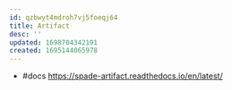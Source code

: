 ```yaml
---
id: qzbwyt4mdroh7vj5foeqj64
title: Artifact
desc: ''
updated: 1698704342191
created: 1695144065978
---
```


- #docs https://spade-artifact.readthedocs.io/en/latest/
